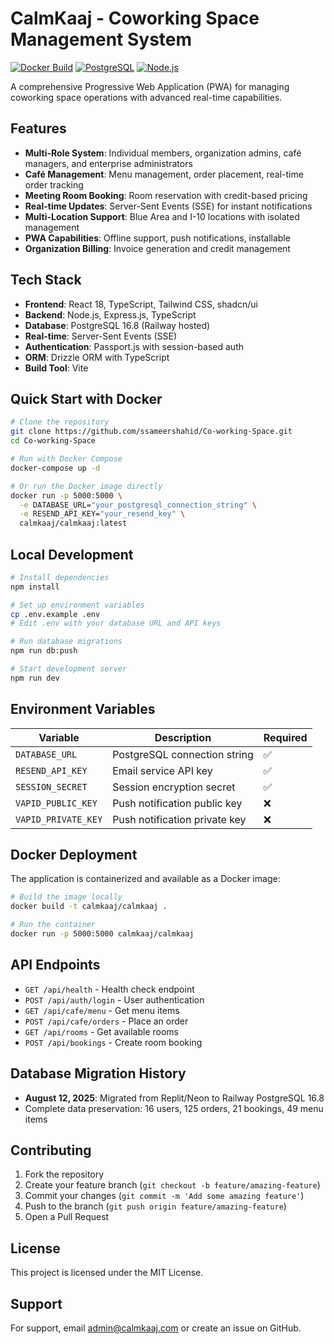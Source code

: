 # CalmKaaj - Coworking Space Management System

[![Docker Build](https://img.shields.io/docker/automated/calmkaaj/calmkaaj.svg)](https://hub.docker.com/r/calmkaaj/calmkaaj)
[![PostgreSQL](https://img.shields.io/badge/PostgreSQL-16.8-blue.svg)](https://www.postgresql.org/)
[![Node.js](https://img.shields.io/badge/Node.js-20-green.svg)](https://nodejs.org/)

A comprehensive Progressive Web Application (PWA) for managing coworking space operations with advanced real-time capabilities.

## Features

- **Multi-Role System**: Individual members, organization admins, café managers, and enterprise administrators
- **Café Management**: Menu management, order placement, real-time order tracking
- **Meeting Room Booking**: Room reservation with credit-based pricing
- **Real-time Updates**: Server-Sent Events (SSE) for instant notifications
- **Multi-Location Support**: Blue Area and I-10 locations with isolated management
- **PWA Capabilities**: Offline support, push notifications, installable
- **Organization Billing**: Invoice generation and credit management

## Tech Stack

- **Frontend**: React 18, TypeScript, Tailwind CSS, shadcn/ui
- **Backend**: Node.js, Express.js, TypeScript
- **Database**: PostgreSQL 16.8 (Railway hosted)
- **Real-time**: Server-Sent Events (SSE)
- **Authentication**: Passport.js with session-based auth
- **ORM**: Drizzle ORM with TypeScript
- **Build Tool**: Vite

## Quick Start with Docker

```bash
# Clone the repository
git clone https://github.com/ssameershahid/Co-working-Space.git
cd Co-working-Space

# Run with Docker Compose
docker-compose up -d

# Or run the Docker image directly
docker run -p 5000:5000 \
  -e DATABASE_URL="your_postgresql_connection_string" \
  -e RESEND_API_KEY="your_resend_key" \
  calmkaaj/calmkaaj:latest
```

## Local Development

```bash
# Install dependencies
npm install

# Set up environment variables
cp .env.example .env
# Edit .env with your database URL and API keys

# Run database migrations
npm run db:push

# Start development server
npm run dev
```

## Environment Variables

| Variable | Description | Required |
|----------|-------------|----------|
| `DATABASE_URL` | PostgreSQL connection string | ✅ |
| `RESEND_API_KEY` | Email service API key | ✅ |
| `SESSION_SECRET` | Session encryption secret | ✅ |
| `VAPID_PUBLIC_KEY` | Push notification public key | ❌ |
| `VAPID_PRIVATE_KEY` | Push notification private key | ❌ |

## Docker Deployment

The application is containerized and available as a Docker image:

```bash
# Build the image locally
docker build -t calmkaaj/calmkaaj .

# Run the container
docker run -p 5000:5000 calmkaaj/calmkaaj
```

## API Endpoints

- `GET /api/health` - Health check endpoint
- `POST /api/auth/login` - User authentication
- `GET /api/cafe/menu` - Get menu items
- `POST /api/cafe/orders` - Place an order
- `GET /api/rooms` - Get available rooms
- `POST /api/bookings` - Create room booking

## Database Migration History

- **August 12, 2025**: Migrated from Replit/Neon to Railway PostgreSQL 16.8
- Complete data preservation: 16 users, 125 orders, 21 bookings, 49 menu items

## Contributing

1. Fork the repository
2. Create your feature branch (`git checkout -b feature/amazing-feature`)
3. Commit your changes (`git commit -m 'Add some amazing feature'`)
4. Push to the branch (`git push origin feature/amazing-feature`)
5. Open a Pull Request

## License

This project is licensed under the MIT License.

## Support

For support, email admin@calmkaaj.com or create an issue on GitHub.